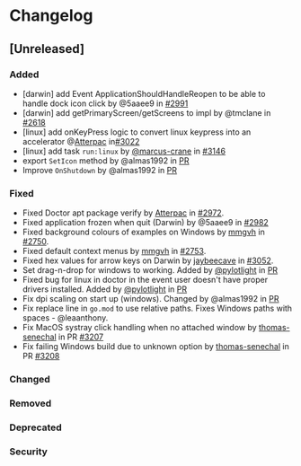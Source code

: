# Changelog

<!--
All notable changes to this project will be documented in this file.

The format is based on [Keep a Changelog](https://keepachangelog.com/en/1.0.0/),
and this project adheres to [Semantic Versioning](https://semver.org/spec/v2.0.0.html).

- `Added` for new features.
- `Changed` for changes in existing functionality.
- `Deprecated` for soon-to-be removed features.
- `Removed` for now removed features.
- `Fixed` for any bug fixes.
- `Security` in case of vulnerabilities.

-->

## [Unreleased]

### Added

- [darwin] add Event ApplicationShouldHandleReopen to be able to handle dock
  icon click by @5aaee9 in [#2991](https://github.com/AlpineAIO/wails/pull/2991)
- [darwin] add getPrimaryScreen/getScreens to impl by @tmclane in
  [#2618](https://github.com/AlpineAIO/wails/pull/2618)
- [linux] add onKeyPress logic to convert linux keypress into an accelerator
  @[Atterpac](https://github.com/Atterpac)
  in[#3022](https://github.com/AlpineAIO/wails/pull/3022])
- [linux] add task `run:linux` by
  [@marcus-crane](https://github.com/marcus-crane) in
  [#3146](https://github.com/AlpineAIO/wails/pull/3146)
- export `SetIcon` method by @almas1992 in
  [PR](https://github.com/AlpineAIO/wails/pull/3147)
- Improve `OnShutdown` by @almas1992 in
  [PR](https://github.com/AlpineAIO/wails/pull/3189)

### Fixed

- Fixed Doctor apt package verify by [Atterpac](https://github.com/Atterpac) in
  [#2972](https://github.com/AlpineAIO/wails/pull/2972).
- Fixed application frozen when quit (Darwin) by @5aaee9 in
  [#2982](https://github.com/AlpineAIO/wails/pull/2982)
- Fixed background colours of examples on Windows by
  [mmgvh](https://github.com/mmghv) in
  [#2750](https://github.com/AlpineAIO/wails/pull/2750).
- Fixed default context menus by [mmgvh](https://github.com/mmghv) in
  [#2753](https://github.com/AlpineAIO/wails/pull/2753).
- Fixed hex values for arrow keys on Darwin by
  [jaybeecave](https://github.com/jaybeecave) in
  [#3052](https://github.com/AlpineAIO/wails/pull/3052).
- Set drag-n-drop for windows to working. Added by
  [@pylotlight](https://github.com/pylotlight) in
  [PR](https://github.com/AlpineAIO/wails/pull/3039)
- Fixed bug for linux in doctor in the event user doesn't have proper drivers
  installed. Added by [@pylotlight](https://github.com/pylotlight) in
  [PR](https://github.com/AlpineAIO/wails/pull/3032)
- Fix dpi scaling on start up (windows). Changed by @almas1992 in
  [PR](https://github.com/AlpineAIO/wails/pull/3145)
- Fix replace line in `go.mod` to use relative paths. Fixes Windows paths with
  spaces - @leaanthony.
- Fix MacOS systray click handling when no attached window by
  [thomas-senechal](https://github.com/thomas-senechal) in PR
  [#3207](https://github.com/AlpineAIO/wails/pull/3207)
- Fix failing Windows build due to unknown option by
  [thomas-senechal](https://github.com/thomas-senechal) in PR
  [#3208](https://github.com/AlpineAIO/wails/pull/3208)

### Changed

### Removed

### Deprecated

### Security
